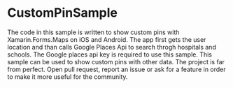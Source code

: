 # CustomPinSample
The code in this sample is written to show custom pins with Xamarin.Forms.Maps on iOS and Android.
The app first gets the user location and than  calls Google Places Api to search throgh hospitals and schools.
The Google places api key is required to use this sample. This sample can be used to show custom pins with other data.
The project is far from perfect. Open pull request, report an issue or ask for a feature in order to make it more useful for the community. 

